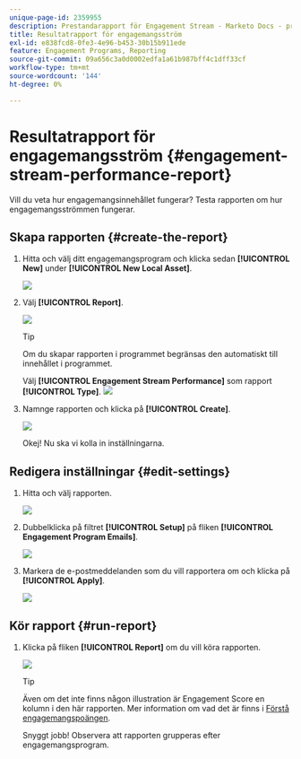 ```yaml
---
unique-page-id: 2359955
description: Prestandarapport för Engagement Stream - Marketo Docs - produktdokumentation
title: Resultatrapport för engagemangsström
exl-id: e838fcd8-0fe3-4e96-b453-30b15b911ede
feature: Engagement Programs, Reporting
source-git-commit: 09a656c3a0d0002edfa1a61b987bff4c1dff33cf
workflow-type: tm+mt
source-wordcount: '144'
ht-degree: 0%

---
```


# Resultatrapport för engagemangsström {#engagement-stream-performance-report}

Vill du veta hur engagemangsinnehållet fungerar? Testa rapporten om hur engagemangsströmmen fungerar.

## Skapa rapporten {#create-the-report}

1. Hitta och välj ditt engagemangsprogram och klicka sedan **[!UICONTROL New]** under **[!UICONTROL New Local Asset]**.

   ![](assets/localassetnutring.jpg)

1. Välj **[!UICONTROL Report]**.

   ![](assets/image2014-9-15-18-3a23-3a59.png)

   >[!TIP]
   >
   >Om du skapar rapporten i programmet begränsas den automatiskt till innehållet i programmet.

   Välj **[!UICONTROL Engagement Stream Performance]** som rapport **[!UICONTROL Type]**.
   ![](assets/engagementreportchoose.png)

1. Namnge rapporten och klicka på **[!UICONTROL Create]**.

   ![](assets/image2014-9-15-18-3a24-3a23.png)

   Okej! Nu ska vi kolla in inställningarna.

## Redigera inställningar {#edit-settings}

1. Hitta och välj rapporten.

   ![](assets/engagementperformancereport.jpg)

1. Dubbelklicka på filtret **[!UICONTROL Setup]** på fliken **[!UICONTROL Engagement Program Emails]**.

   ![](assets/image2014-9-15-18-3a25-3a4.png)

1. Markera de e-postmeddelanden som du vill rapportera om och klicka på **[!UICONTROL Apply]**.

   ![](assets/engagementfilter.jpg)

## Kör rapport {#run-report}

1. Klicka på fliken **[!UICONTROL Report]** om du vill köra rapporten.

   ![](assets/image2014-9-15-18-3a25-3a15.png)

   >[!TIP]
   >
   >Även om det inte finns någon illustration är Engagement Score en kolumn i den här rapporten. Mer information om vad det är finns i [Förstå engagemangspoängen](/help/marketo/product-docs/email-marketing/drip-nurturing/reports-and-notifications/understanding-the-engagement-score.md).

   Snyggt jobb! Observera att rapporten grupperas efter engagemangsprogram.
